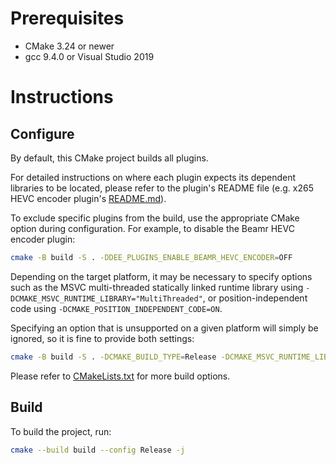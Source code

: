 # Prerequisites

- CMake 3.24 or newer
- gcc 9.4.0 or Visual Studio 2019

# Instructions

## Configure

By default, this CMake project builds all plugins.

For detailed instructions on where each plugin expects its dependent libraries to be located, please refer to the plugin's README file (e.g. x265 HEVC encoder plugin's [README.md](code/hevc_enc/x265/README.md)).

To exclude specific plugins from the build, use the appropriate CMake option during configuration. For example, to disable the Beamr HEVC encoder plugin:

```bash
cmake -B build -S . -DDEE_PLUGINS_ENABLE_BEAMR_HEVC_ENCODER=OFF
```

Depending on the target platform, it may be necessary to specify options such as the MSVC multi-threaded statically linked runtime library using `-DCMAKE_MSVC_RUNTIME_LIBRARY="MultiThreaded"`, or position-independent code using `-DCMAKE_POSITION_INDEPENDENT_CODE=ON`.

Specifying an option that is unsupported on a given platform will simply be ignored, so it is fine to provide both settings:

```bash
cmake -B build -S . -DCMAKE_BUILD_TYPE=Release -DCMAKE_MSVC_RUNTIME_LIBRARY="MultiThreaded" -DCMAKE_POSITION_INDEPENDENT_CODE=ON
```

Please refer to [CMakeLists.txt](CMakeLists.txt) for more build options.

## Build

To build the project, run:

```bash
cmake --build build --config Release -j
```